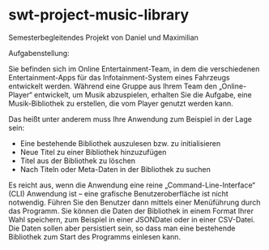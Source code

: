 # swt-project-music-library
Semesterbegleitendes Projekt von Daniel und Maximilian

Aufgabenstellung:

Sie befinden sich im Online Entertainment-Team, in dem die verschiedenen Entertainment-Apps für das
Infotainment-System eines Fahrzeugs entwickelt werden. Während eine Gruppe aus Ihrem Team den
„Online-Player“ entwickelt, um Musik abzuspielen, erhalten Sie die Aufgabe, eine Musik-Bibliothek zu
erstellen, die vom Player genutzt werden kann.

Das heißt unter anderem muss Ihre Anwendung zum Beispiel in der Lage sein:
* Eine bestehende Bibliothek auszulesen bzw. zu initialisieren
* Neue Titel zu einer Bibliothek hinzuzufügen
* Titel aus der Bibliothek zu löschen
* Nach Titeln oder Meta-Daten in der Bibliothek zu suchen

Es reicht aus, wenn die Anwendung eine reine „Command-Line-Interface“ (CLI) Anwendung ist – eine grafische Benutzeroberfläche ist nicht notwendig. Führen Sie den Benutzer dann mittels einer Menüführung durch das Programm.
Sie können die Daten der Bibliothek in einem Format Ihrer Wahl speichern, zum Beispiel in einer JSONDatei oder in einer CSV-Datei. Die Daten sollen aber persistiert sein, so dass man eine bestehende Bibliothek zum Start des Programms einlesen kann.
